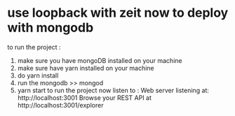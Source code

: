 # use loopback with zeit now to deploy with mongodb

to run the project :
1. make sure you have mongoDB installed on your machine
2. make sure have yarn installed on your machine
3. do yarn install
4. run the mongodb >> mongod
5. yarn start to run the project 
now listen to : 
Web server listening at: http://localhost:3001
Browse your REST API at http://localhost:3001/explorer
